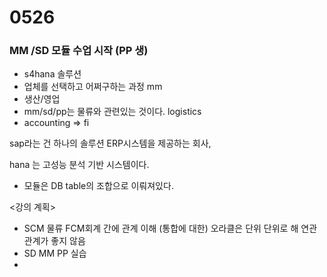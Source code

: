 # 0526

### MM /SD  모듈 수업 시작 \(PP 생\)

* s4hana 솔루션  
* 업체를 선택하고 어쩌구하는 과정 mm
* 생산/영업
* mm/sd/pp는 물류와 관련있는 것이다. logistics
* accounting =&gt; fi

sap라는 건 하나의 솔루션 ERP시스템을 제공하는 회사, 

hana 는 고성능 분석 기반 시스템이다. 

* 모듈은 DB table의 조합으로 이뤄져있다.

&lt;강의 계획&gt;

* SCM 물류 FCM회계 간에 관계 이해 \(통합에 대한\) 오라클은 단위 단위로 해 연관관계가 좋지 않음
* SD MM PP 실습
* 
